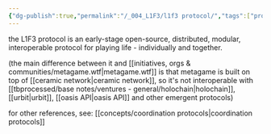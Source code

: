 ```yaml
---
{"dg-publish":true,"permalink":"/_004_L1F3/l1f3 protocol/","tags":["project","🌱","l1f3"],"created":"2024-03-08T16:43:32.601-03:00","updated":"2024-06-14T18:51:16.567-03:00"}
---
```


the L1F3 protocol is an early-stage open-source, distributed, modular, interoperable protocol for playing life - individually and together.

(the main difference between it and [[initiatives, orgs & communities/metagame.wtf\|metagame.wtf]] is that metagame is built on top of [[ceramic network\|ceramic network]], so it's not interoperable with [[tbprocessed/base notes/ventures - general/holochain\|holochain]], [[urbit\|urbit]], [[oasis API\|oasis API]] and other emergent protocols)

for other references, see: [[concepts/coordination protocols\|coordination protocols]]